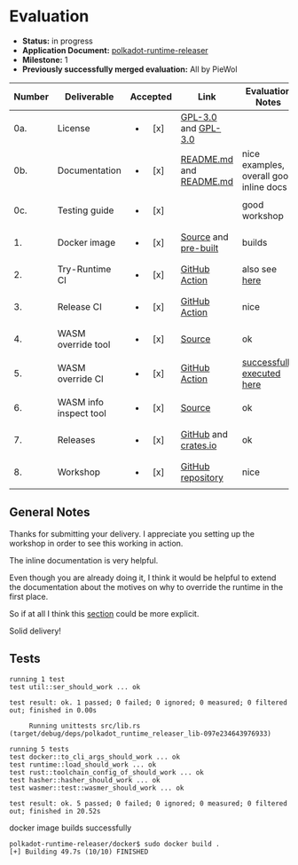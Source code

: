 # Evaluation

- **Status:** in progress
- **Application Document:** [polkadot-runtime-releaser](https://github.com/w3f/Grants-Program/blob/master/applications/polkadot-runtime-releaser.md)
- **Milestone:** 1
- **Previously successfully merged evaluation:** All by PieWol

| Number | Deliverable | Accepted | Link | Evaluation Notes |
| ------ | ----------- | :------: | ---- |----------------- |
| 0a. | License |<ul><li>[x] </li></ul> | [GPL-3.0](https://github.com/hack-ink/polkadot-runtime-releaser/blob/main/LICENSE) and [GPL-3.0](https://github.com/hack-ink/polkadot-runtime-releaser-workshop/blob/main/LICENSE)         |       |
|    0b. | Documentation          | <ul><li>[x] </li></ul>| [README.md](https://github.com/hack-ink/polkadot-runtime-releaser/blob/main/README.md) and [README.md](https://github.com/hack-ink/polkadot-runtime-releaser-workshop/blob/main/README.md) |  nice examples, overall good inline docs    |
|    0c. | Testing guide          |<ul><li>[x] </li></ul>|                                                                                                       |  good workshop     |
|     1. | Docker image           |<ul><li>[x] </li></ul>| [Source](https://github.com/hack-ink/polkadot-runtime-releaser/tree/main/docker) and [pre-built](https://ghcr.io/hack-ink/polkadot-runtime-releaser)                                       |  builds     |
|     2. | Try-Runtime CI         |<ul><li>[x] </li></ul>| [GitHub Action](https://github.com/hack-ink/polkadot-runtime-releaser/blob/main/action/try-runtime)                                                                                        |  also see [here](https://github.com/hack-ink/polkadot-runtime-releaser-workshop/pull/3#issuecomment-2563893012)      |
|     3. | Release CI             |<ul><li>[x] </li></ul>| [GitHub Action](https://github.com/hack-ink/polkadot-runtime-releaser-workshop/blob/main/.github/workflows/release.yml)                                                                    |  nice   |
|     4. | WASM override tool     |<ul><li>[x] </li></ul>| [Source](https://github.com/hack-ink/polkadot-runtime-releaser/blob/main/cli/src/cli/build.rs)                                     |   ok   |
|     5. | WASM override CI       |<ul><li>[x] </li></ul>| [GitHub Action](https://github.com/hack-ink/polkadot-runtime-releaser/blob/main/action/override)                                                                                           |   [successfully executed here](https://github.com/hack-ink/polkadot-runtime-releaser-workshop/actions/runs/12518574791)   |
|     6. | WASM info inspect tool |<ul><li>[x] </li></ul>| [Source](https://github.com/hack-ink/polkadot-runtime-releaser/blob/main/cli/src/cli/inspect.rs)                                    |   ok    |
|     7. | Releases               |<ul><li>[x] </li></ul>| [GitHub](https://github.com/hack-ink/polkadot-runtime-releaser/releases) and [crates.io](https://crates.io/crates/polkadot-runtime-releaser-cli)                                           |   ok  |
|     8. | Workshop               |<ul><li>[x] </li></ul>| [GitHub repository](https://github.com/hack-ink/polkadot-runtime-releaser-workshop)                                                                                                        |    nice   |


## General Notes
Thanks for submitting your delivery. I appreciate you setting up the workshop in order to see this working in action. 

The inline documentation is very helpful. 

Even though you are already doing it, I think it would be helpful to extend the documentation about the motives on why to override the runtime in the first place.

So if at all I think this [section](https://github.com/hack-ink/polkadot-runtime-releaser-workshop?tab=readme-ov-file#override) could be more explicit.

Solid delivery!



## Tests

````
running 1 test
test util::ser_should_work ... ok

test result: ok. 1 passed; 0 failed; 0 ignored; 0 measured; 0 filtered out; finished in 0.00s

     Running unittests src/lib.rs (target/debug/deps/polkadot_runtime_releaser_lib-097e234643976933)

running 5 tests
test docker::to_cli_args_should_work ... ok
test runtime::load_should_work ... ok
test rust::toolchain_config_of_should_work ... ok
test hasher::hasher_should_work ... ok
test wasmer::test::wasmer_should_work ... ok

test result: ok. 5 passed; 0 failed; 0 ignored; 0 measured; 0 filtered out; finished in 20.52s
````

docker image builds successfully
````
polkadot-runtime-releaser/docker$ sudo docker build .
[+] Building 49.7s (10/10) FINISHED             
````







